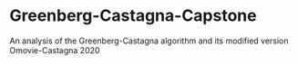 # Greenberg-Castagna-Capstone
An analysis of the Greenberg-Castagna algorithm and its modified version Omovie-Castagna 2020
